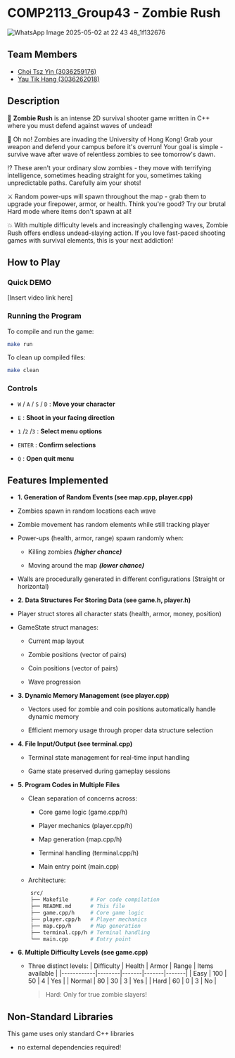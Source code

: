 # COMP2113_Group43 - Zombie Rush

![WhatsApp Image 2025-05-02 at 22 43 48_1f132676](https://github.com/user-attachments/assets/742e527f-63f5-40aa-8e77-18144c782c6b)

## Team Members
- [Choi Tsz Yin (3036259176)](https://github.com/RicoCTY)
- [Yau Tik Hang (3036262018)](https://github.com/YauTikHang)

## Description
🧟 **Zombie Rush** is an intense 2D survival shooter game written in C++ where you must defend against waves of undead!

🫨 Oh no! Zombies are invading the University of Hong Kong! Grab your weapon and defend your campus before it's overrun! Your goal is simple - survive wave after wave of relentless zombies to see tomorrow's dawn.

⁉️ These aren't your ordinary slow zombies - they move with terrifying intelligence, sometimes heading straight for you, sometimes taking unpredictable paths. Carefully aim your shots!

⚔️ Random power-ups will spawn throughout the map - grab them to upgrade your firepower, armor, or health. Think you're good? Try our brutal Hard mode where items don't spawn at all!

💥 With multiple difficulty levels and increasingly challenging waves, Zombie Rush offers endless undead-slaying action. If you love fast-paced shooting games with survival elements, this is your next addiction!

## How to Play

### Quick DEMO
[Insert video link here]

### Running the Program
To compile and run the game:
```bash
make run
```
To clean up compiled files:

```bash
make clean
```
### Controls
- `W` / `A` / `S` / `D` : **Move your character**

- `E` : **Shoot in your facing direction**

- `1` /`2` /`3` : **Select menu options**

- `ENTER` : **Confirm selections**

- `Q` : **Open quit menu**

## Features Implemented

- **1. Generation of Random Events (see map.cpp, player.cpp)**

 - Zombies spawn in random locations each wave

 - Zombie movement has random elements while still tracking player

 - Power-ups (health, armor, range) spawn randomly when:

   - Killing zombies ***(higher chance)***

   - Moving around the map ***(lower chance)***

 - Walls are procedurally generated in different configurations (Straight or horizontal)

- **2. Data Structures For Storing Data (see game.h, player.h)**

 - Player struct stores all character stats (health, armor, money, position)

 - GameState struct manages:

   - Current map layout

   - Zombie positions (vector of pairs)

   - Coin positions (vector of pairs)

   - Wave progression

- **3. Dynamic Memory Management (see player.cpp)**

   - Vectors used for zombie and coin positions automatically handle dynamic memory

   - Efficient memory usage through proper data structure selection

- **4. File Input/Output (see terminal.cpp)**

   - Terminal state management for real-time input handling

   - Game state preserved during gameplay sessions

- **5. Program Codes in Multiple Files**

   - Clean separation of concerns across:

     - Core game logic (game.cpp/h)

     - Player mechanics (player.cpp/h)

     - Map generation (map.cpp/h)

     - Terminal handling (terminal.cpp/h)

     - Main entry point (main.cpp)

   - Architecture:
   ```bash
       src/
       ├── Makefile       # For code compilation
       ├── README.md      # This file
       ├── game.cpp/h     # Core game logic
       ├── player.cpp/h   # Player mechanics
       ├── map.cpp/h      # Map generation
       ├── terminal.cpp/h # Terminal handling
       └── main.cpp       # Entry point

- **6. Multiple Difficulty Levels (see game.cpp)**

  - Three distinct levels:
      | Difficulty | Health | Armor | Range | Items available |
     |------------|--------|-------|-------|-------|
     | Easy       | 100    | 50    | 4     | Yes   |
     | Normal     | 80     | 30    | 3     | Yes   |
     | Hard       | 60     | 0     | 3     | No    |

     > Hard: Only for true zombie slayers!

## Non-Standard Libraries
This game uses only standard C++ libraries

- no external dependencies required!

